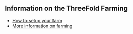 ## Information on the ThreeFold Farming

* [How to setup your farm](tf_farming/farming_setup.md)
* [More information on farming](tf_farming/farming_info.md)
